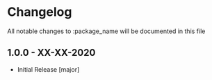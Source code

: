 # Changelog

All notable changes to :package_name will be documented in this file

## 1.0.0 - XX-XX-2020
- Initial Release [major]
